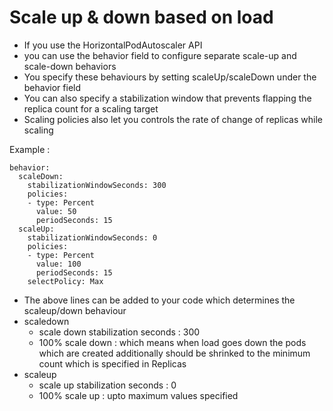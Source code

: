 # Scale up & down based on load
- If you use the HorizontalPodAutoscaler API
- you can use the behavior field to configure separate scale-up and scale-down behaviors 
- You specify these behaviours by setting scaleUp/scaleDown under the behavior field
- You can also specify a stabilization window that prevents flapping the replica count for a scaling target
- Scaling policies also let you controls the rate of change of replicas while scaling

Example :

```
behavior:
  scaleDown:
    stabilizationWindowSeconds: 300
    policies:
    - type: Percent
      value: 50
      periodSeconds: 15
  scaleUp:
    stabilizationWindowSeconds: 0
    policies:
    - type: Percent
      value: 100
      periodSeconds: 15
    selectPolicy: Max
```

- The above lines can be added to your code which determines the scaleup/down behaviour
- scaledown
  * scale down stabilization seconds : 300
  * 100% scale down : which means when load goes down the pods which are created additionally should be shrinked to the minimum count which is specified in Replicas
- scaleup
  * scale up stabilization seconds : 0
  * 100% scale up : upto maximum values specified